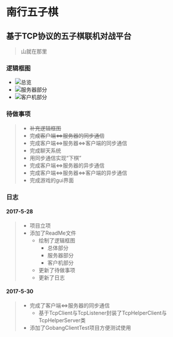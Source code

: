 南行五子棋
===

基于TCP协议的五子棋联机对战平台
---

> 山就在那里

### 逻辑框图

* ![总览](http://xiaoliming96.com/images/gobang/gobang_main.png)  
* ![服务器部分](http://xiaoliming96.com/images/gobang/gobang_server.png)  
* ![客户机部分](http://xiaoliming96.com/images/gobang/gobang_client.png)  


### 待做事项

>* ~~补充逻辑框图~~
>* ~~完成客户端<=>服务器的同步通信~~
>* 完成客户端<=>服务器<=>客户端的同步通信
>* 完成聊天系统
>* 用同步通信实现“下棋”
>* 完成客户端<=>服务器的异步通信
>* 完成客户端<=>服务器<=>客户端的异步通信
>* 完成游戏的gui界面

### 日志

#### 2017-5-28

>* 项目立项
>* 添加了ReadMe文件
>   * 绘制了逻辑框图
>     * 总体部分
>     * 服务器部分
>     * 客户机部分
>   * 更新了待做事项
>   * 更新了日志

#### 2017-5-30

>* 完成了客户端<=>服务器的同步通信
>   * 基于TcpClient与TcpListener封装了TcpHelperClient与TcpHelperServer类
>* 添加了GobangClientTest项目方便测试使用